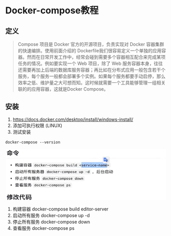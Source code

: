 # Docker-compose教程
## 定义
>  Compose 项目是 Docker 官方的开源项目，负责实现对 Docker 容器集群的快速编排。使用前面介绍的     Dockerfile我们很容易定义一个单独的应用容器。然而在日常开发工作中，经常会碰到需要多个容器相互配合来完成某项任务的情况。例如要实现一个 Web 项目，除了 Web 服务容器本身，往往还需要再加上后端的数据库服务容器；再比如在分布式应用一般包含若干个服务，每个服务一般都会部署多个实例。如果每个服务都要手动启停，那么效率之低、维护量之大可想而知。这时候就需要一个工具能够管理一组相关联的的应用容器，这就是Docker Compose。

## 安装

 1.  https://docs.docker.com/desktop/install/windows-install/
 2.  添加可执行权限 (LINUX)
 3.  测试安装
```
docker-compose --version
```

![](./images/Snipaste_2023-07-07_20-51-31.png)

1. 构建容器
  docker-compose build  editor-server
2. 启动所有服务
   docker-compose   up  -d 
3. 停止所有服务
   docker-compose down
4. 查看服务
   docker-compose ps
